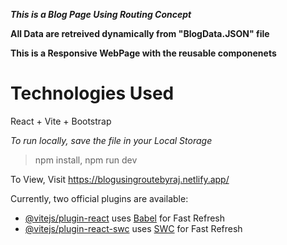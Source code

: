 ***This is a Blog Page Using Routing Concept***

**All Data are retreived dynamically from "BlogData.JSON" file**

**This is a Responsive WebPage with the reusable componenets**


# Technologies Used
React + Vite + Bootstrap

*To run locally, save the file in your Local Storage*
>npm install,
>npm run dev

To View,
Visit https://blogusingroutebyraj.netlify.app/



Currently, two official plugins are available:

- [@vitejs/plugin-react](https://github.com/vitejs/vite-plugin-react/blob/main/packages/plugin-react/README.md) uses [Babel](https://babeljs.io/) for Fast Refresh
- [@vitejs/plugin-react-swc](https://github.com/vitejs/vite-plugin-react-swc) uses [SWC](https://swc.rs/) for Fast Refresh
